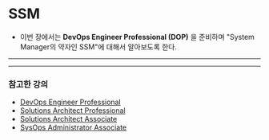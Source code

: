 # SSM

- 이번 장에서는 **DevOps Engineer Professional (DOP)** 을 준비하며 "System Manager의 약자인 SSM"에 대해서 알아보도록 한다.

---




























---

### 참고한 강의

- [DevOps Engineer Professional](https://www.udemy.com/course/aws-certified-devops-engineer-professional-korean)
- [Solutions Architect Professional](https://www.udemy.com/course/aws-solutions-architect-professional)
- [Solutions Architect Associate](https://www.udemy.com/course/best-aws-certified-solutions-architect-associate)
- [SysOps Administrator Associate](https://www.udemy.com/course/ultimate-aws-certified-sysops-administrator-associate)
